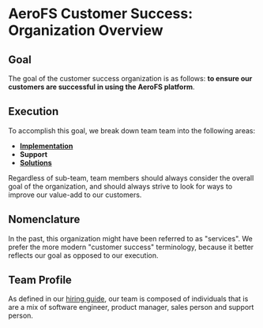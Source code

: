# AeroFS Customer Success: Organization Overview

## Goal

The goal of the customer success organization is as follows: <strong>to ensure
our customers are successful in using the AeroFS platform</strong>.

## Execution

To accomplish this goal, we break down team team into the following areas:

* <strong>[Implementation](./implementation.html)</strong>
* <strong>Support</strong>
* <strong>[Solutions](./solutions.html)</strong>

Regardless of sub-team, team members should always consider the overall goal of
the organization, and should always strive to look for ways to improve our
value-add to our customers.

## Nomenclature

In the past, this organization might have been referred to as "services". We
prefer the more modern "customer success" terminology, because it better
reflects our goal as opposed to our execution.

## Team Profile

As defined in our [hiring guide](../hiring/customer-success-engineer.html), our
team is composed of individuals that is are a mix of software engineer, product
manager, sales person and support person.
